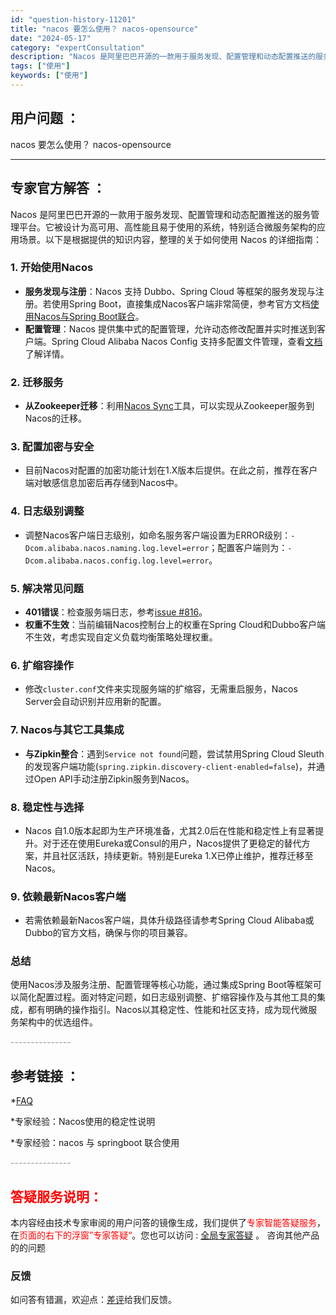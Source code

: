```yaml
---
id: "question-history-11201"
title: "nacos 要怎么使用？ nacos-opensource"
date: "2024-05-17"
category: "expertConsultation"
description: "Nacos 是阿里巴巴开源的一款用于服务发现、配置管理和动态配置推送的服务管理平台。它被设计为高可用、高性能且易于使用的系统，特别适合微服务架构的应用场景。以下是根据提供的知识内容，整理的关于如何使用 Nacos 的详细指南：### 1. 开始使用Nacos- **服务发现与注册**：Nacos 支"
tags: ["使用"]
keywords: ["使用"]
---
```


## 用户问题 ： 
 nacos 要怎么使用？ nacos-opensource 

---------------
## 专家官方解答 ：

Nacos 是阿里巴巴开源的一款用于服务发现、配置管理和动态配置推送的服务管理平台。它被设计为高可用、高性能且易于使用的系统，特别适合微服务架构的应用场景。以下是根据提供的知识内容，整理的关于如何使用 Nacos 的详细指南：

### 1. 开始使用Nacos
- **服务发现与注册**：Nacos 支持 Dubbo、Spring Cloud 等框架的服务发现与注册。若使用Spring Boot，直接集成Nacos客户端非常简便，参考官方文档[使用Nacos与Spring Boot联合](https://nacos.io/docs/latest/ecology/use-nacos-with-spring-boot/)。
- **配置管理**：Nacos 提供集中式的配置管理，允许动态修改配置并实时推送到客户端。Spring Cloud Alibaba Nacos Config 支持多配置文件管理，查看[文档](https://github.com/spring-cloud-incubator/spring-cloud-alibaba/wiki/Nacos-config)了解详情。

### 2. 迁移服务
- **从Zookeeper迁移**：利用[Nacos Sync](https://github.com/paderlol/nacos-sync-example)工具，可以实现从Zookeeper服务到Nacos的迁移。

### 3. 配置加密与安全
- 目前Nacos对配置的加密功能计划在1.X版本后提供。在此之前，推荐在客户端对敏感信息加密后再存储到Nacos中。

### 4. 日志级别调整
- 调整Nacos客户端日志级别，如命名服务客户端设置为ERROR级别：`-Dcom.alibaba.nacos.naming.log.level=error`；配置客户端则为：`-Dcom.alibaba.nacos.config.log.level=error`。

### 5. 解决常见问题
- **401错误**：检查服务端日志，参考[issue #816](https://github.com/alibaba/nacos/issues/816)。
- **权重不生效**：当前编辑Nacos控制台上的权重在Spring Cloud和Dubbo客户端不生效，考虑实现自定义负载均衡策略处理权重。

### 6. 扩缩容操作
- 修改`cluster.conf`文件来实现服务端的扩缩容，无需重启服务，Nacos Server会自动识别并应用新的配置。

### 7. Nacos与其它工具集成
- **与Zipkin整合**：遇到`Service not found`问题，尝试禁用Spring Cloud Sleuth的发现客户端功能(`spring.zipkin.discovery-client-enabled=false`)，并通过Open API手动注册Zipkin服务到Nacos。

### 8. 稳定性与选择
- Nacos 自1.0版本起即为生产环境准备，尤其2.0后在性能和稳定性上有显著提升。对于还在使用Eureka或Consul的用户，Nacos提供了更稳定的替代方案，并且社区活跃，持续更新。特别是Eureka 1.X已停止维护，推荐迁移至Nacos。

### 9. 依赖最新Nacos客户端
- 若需依赖最新Nacos客户端，具体升级路径请参考Spring Cloud Alibaba或Dubbo的官方文档，确保与你的项目兼容。

### 总结
使用Nacos涉及服务注册、配置管理等核心功能，通过集成Spring Boot等框架可以简化配置过程。面对特定问题，如日志级别调整、扩缩容操作及与其他工具的集成，都有明确的操作指引。Nacos以其稳定性、性能和社区支持，成为现代微服务架构中的优选组件。


<font color="#949494">---------------</font> 


## 参考链接 ：

*[FAQ](https://nacos.io/docs/latest/guide/user/faq)
 
 *专家经验：Nacos使用的稳定性说明 
 
 *专家经验：nacos 与 springboot 联合使用 


 <font color="#949494">---------------</font> 
 


## <font color="#FF0000">答疑服务说明：</font> 

本内容经由技术专家审阅的用户问答的镜像生成，我们提供了<font color="#FF0000">专家智能答疑服务</font>，在<font color="#FF0000">页面的右下的浮窗”专家答疑“</font>。您也可以访问 : [全局专家答疑](https://opensource.alibaba.com/chatBot) 。 咨询其他产品的的问题

### 反馈
如问答有错漏，欢迎点：[差评](https://ai.nacos.io/user/feedbackByEnhancerGradePOJOID?enhancerGradePOJOId=13740)给我们反馈。
